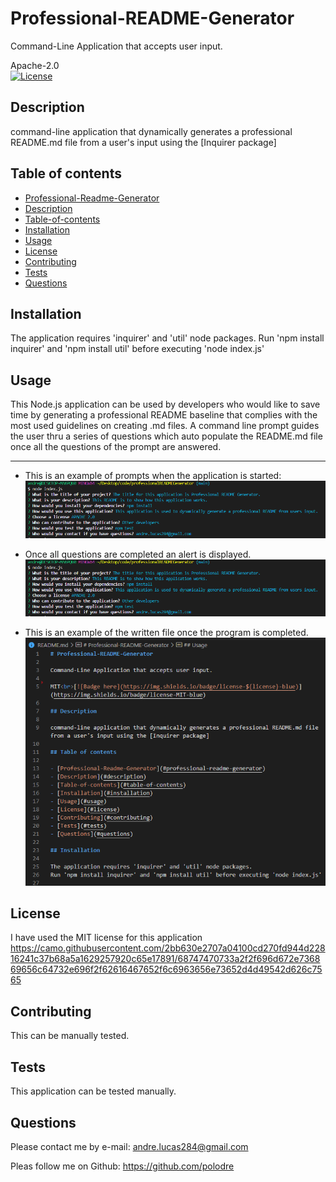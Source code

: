 # Professional-README-Generator

Command-Line Application that accepts user input.

Apache-2.0<br>[![License](https://img.shields.io/badge/License-Apache%202.0-blue.svg)](https://opensource.org/licenses/Apache-2.0)

## Description

command-line application that dynamically generates a professional README.md file from a user's input using the [Inquirer package]

## Table of contents

- [Professional-Readme-Generator](#professional-readme-generator)
- [Description](#description)
- [Table-of-contents](#table-of-contents)
- [Installation](#installation)
- [Usage](#usage)
- [License](#license)
- [Contributing](#contributing)
- [Tests](#tests)
- [Questions](#questions)

## Installation

The application requires 'inquirer' and 'util' node packages.
Run 'npm install inquirer' and 'npm install util' before executing 'node index.js'

## Usage

This Node.js application can be used by developers who would like to save time by generating a professional README baseline that complies with the most used guidelines on creating .md files. A command line prompt guides the user thru a series of questions which auto populate the README.md file once all the questions of the prompt are answered.

---

- This is an example of prompts when the application is started:
  ![Answered Questions](/assets/images/answeredquestions.PNG "Answered Questions")

- Once all questions are completed an alert is displayed.
  ![Alert](/assets/images/answeredquestions.PNG "Alert")

- This is an example of the written file once the program is completed.
  ![Completed File](/assets/images/readmefile.PNG "Completed File")

## License

I have used the MIT license for this application
https://camo.githubusercontent.com/2bb630e2707a04100cd270fd944d22816241c37b68a5a1629257920c65e17891/68747470733a2f2f696d672e736869656c64732e696f2f62616467652f6c6963656e73652d4d49542d626c7565

## Contributing

This can be manually tested.

## Tests

This application can be tested manually.

## Questions

Please contact me by e-mail: andre.lucas284@gmail.com

Pleas follow me on Github: https://github.com/polodre
